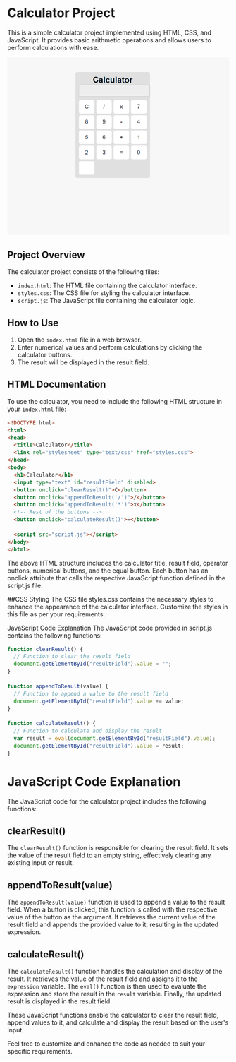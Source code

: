 # Calculator Project

This is a simple calculator project implemented using HTML, CSS, and JavaScript. It provides basic arithmetic operations and allows users to perform calculations with ease.

![Calculator Output](output.png)

## Project Overview

The calculator project consists of the following files:

- `index.html`: The HTML file containing the calculator interface.
- `styles.css`: The CSS file for styling the calculator interface.
- `script.js`: The JavaScript file containing the calculator logic.

## How to Use

1. Open the `index.html` file in a web browser.
2. Enter numerical values and perform calculations by clicking the calculator buttons.
3. The result will be displayed in the result field.

## HTML Documentation

To use the calculator, you need to include the following HTML structure in your `index.html` file:

```html
<!DOCTYPE html>
<html>
<head>
  <title>Calculator</title>
  <link rel="stylesheet" type="text/css" href="styles.css">
</head>
<body>
  <h1>Calculator</h1>
  <input type="text" id="resultField" disabled>
  <button onclick="clearResult()">C</button>
  <button onclick="appendToResult('/')">/</button>
  <button onclick="appendToResult('*')">x</button>
  <!-- Rest of the buttons -->
  <button onclick="calculateResult()">=</button>
  
  <script src="script.js"></script>
</body>
</html>
```
The above HTML structure includes the calculator title, result field, operator buttons, numerical buttons, and the equal button. Each button has an onclick attribute that calls the respective JavaScript function defined in the script.js file.

##CSS Styling
The CSS file styles.css contains the necessary styles to enhance the appearance of the calculator interface. Customize the styles in this file as per your requirements.

JavaScript Code Explanation
The JavaScript code provided in script.js contains the following functions:


```js
function clearResult() {
  // Function to clear the result field
  document.getElementById("resultField").value = "";
}

function appendToResult(value) {
  // Function to append a value to the result field
  document.getElementById("resultField").value += value;
}

function calculateResult() {
  // Function to calculate and display the result
  var result = eval(document.getElementById("resultField").value);
  document.getElementById("resultField").value = result;
}

```


# JavaScript Code Explanation

The JavaScript code for the calculator project includes the following functions:

## clearResult()

The `clearResult()` function is responsible for clearing the result field. It sets the value of the result field to an empty string, effectively clearing any existing input or result.

## appendToResult(value)

The `appendToResult(value)` function is used to append a value to the result field. When a button is clicked, this function is called with the respective value of the button as the argument. It retrieves the current value of the result field and appends the provided value to it, resulting in the updated expression.

## calculateResult()

The `calculateResult()` function handles the calculation and display of the result. It retrieves the value of the result field and assigns it to the `expression` variable. The `eval()` function is then used to evaluate the expression and store the result in the `result` variable. Finally, the updated result is displayed in the result field.

These JavaScript functions enable the calculator to clear the result field, append values to it, and calculate and display the result based on the user's input.

Feel free to customize and enhance the code as needed to suit your specific requirements.

